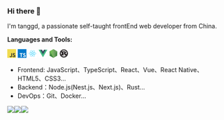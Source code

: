 ### Hi there 👋

I'm tanggd, a passionate self-taught frontEnd web developer from China.

**Languages and Tools:**  

<code><img height="20" src="https://raw.githubusercontent.com/github/explore/80688e429a7d4ef2fca1e82350fe8e3517d3494d/topics/javascript/javascript.png"></code>
<code><img height="20" src="https://raw.githubusercontent.com/github/explore/80688e429a7d4ef2fca1e82350fe8e3517d3494d/topics/typescript/typescript.png"></code>
<code><img height="20" src="https://raw.githubusercontent.com/github/explore/80688e429a7d4ef2fca1e82350fe8e3517d3494d/topics/react/react.png"></code>
<code><img height="20" src="https://raw.githubusercontent.com/github/explore/80688e429a7d4ef2fca1e82350fe8e3517d3494d/topics/vue/vue.png"></code>
<code><img height="20" src="https://raw.githubusercontent.com/github/explore/80688e429a7d4ef2fca1e82350fe8e3517d3494d/topics/nodejs/nodejs.png"></code>
<code><img height="20" src="https://raw.githubusercontent.com/github/explore/80688e429a7d4ef2fca1e82350fe8e3517d3494d/topics/rust/rust.png"></code>

- Frontend: JavaScript、TypeScript、React、Vue、React Native、HTML5、CSS3...
- Backend：Node.js(Nest.js、Next.js)、Rust...
- DevOps：Git、Docker...


<div>
  <img align="left" src="https://github-readme-stats.vercel.app/api/top-langs/?username=tanggd&layout=compact&theme=tokyonight" />
  <img align="left" src="https://github-readme-stats.vercel.app/api?username=tanggd&show_icons=true)](https://github.com/anuraghazra/github-readme-stats" />
</div>
<img align="left" src="https://profile-counter.glitch.me/tanggd/count.svg" />





